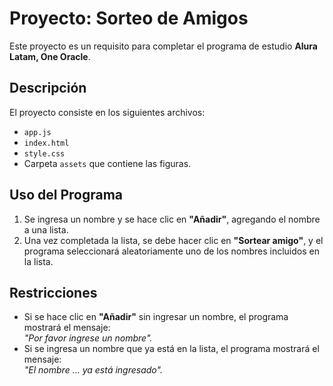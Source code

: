 
# Proyecto: Sorteo de Amigos

Este proyecto es un requisito para completar el programa de estudio **Alura Latam, One Oracle**.

## Descripción

El proyecto consiste en los siguientes archivos:
- `app.js`
- `index.html`
- `style.css`
- Carpeta `assets` que contiene las figuras.

## Uso del Programa

1. Se ingresa un nombre y se hace clic en **"Añadir"**, agregando el nombre a una lista.
2. Una vez completada la lista, se debe hacer clic en **"Sortear amigo"**, y el programa seleccionará aleatoriamente uno de los nombres incluidos en la lista.

## Restricciones

- Si se hace clic en **"Añadir"** sin ingresar un nombre, el programa mostrará el mensaje:  
  _"Por favor ingrese un nombre"._
- Si se ingresa un nombre que ya está en la lista, el programa mostrará el mensaje:  
  _"El nombre ... ya está ingresado"._
